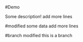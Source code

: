 #Demo

Some description!
add more lines

#modified some data
add more lines

#branch modified
this is a branch
